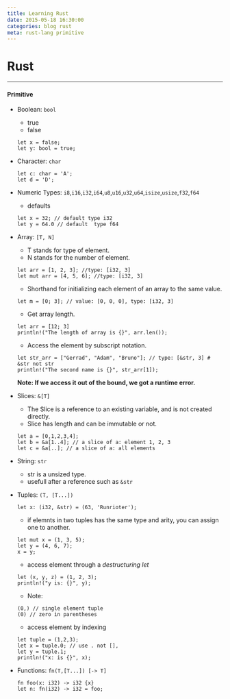 ```yaml
---
title: Learning Rust
date: 2015-05-18 16:30:00
categories: blog rust
meta: rust-lang primitive
---
```


# Rust
---

#### Primitive

* Boolean: `bool`
  - true
  - false
  
  ```
  let x = false;
  let y: bool = true;
  ```
  
* Character: `char`

  ```
  let c: char = 'A';
  let d = 'D';
  ```
  
* Numeric Types: `i8`,`i16`,`i32`,`i64`,`u8`,`u16`,`u32`,`u64`,`isize`,`usize`,`f32`,`f64`

  - defaults
  
  ```
  let x = 32; // default type i32
  let y = 64.0 // default  type f64
  ```
  
* Array: `[T, N]` 

  - T stands for type of element.
  - N stands for the number of element.
  
  ```
  let arr = [1, 2, 3]; //type: [i32, 3]
  let mut arr = [4, 5, 6]; //type: [i32, 3]
  ```
  
  - Shorthand for initializing each element of an array to the same value.
  
  ```
  let m = [0; 3]; // value: [0, 0, 0], type: [i32, 3]
  ```
  
  - Get array length.
  
  ```
  let arr = [12; 3]
  println!("The length of array is {}", arr.len());
  ```
  
  - Access the element by subscript notation.
  
  ```
  let str_arr = ["Gerrad", "Adam", "Bruno"]; // type: [&str, 3] # &str not str
  println!("The second name is {}", str_arr[1]);
  ```
  
  **Note: If we access it out of the bound, we got a runtime error.**
  
* Slices: `&[T]`

  - The Slice is a reference to an existing variable, and is not created directly.
  - Slice has length and can be immutable or not.
  
  ```
  let a = [0,1,2,3,4];
  let b = &a[1..4]; // a slice of a: element 1, 2, 3
  let c = &a[..]; // a slice of a: all elements
  ```
  
* String: `str`

  - str is a unsized type.
  - usefull after a reference such as `&str`
  
* Tuples: `(T, [T...])`

  ```
  let x: (i32, &str) = (63, 'Runrioter');
  ```
  
  - if elemnts in two tuples has the same type and arity, you can assign one to another.
  
  ```
  let mut x = (1, 3, 5);
  let y = (4, 6, 7);
  x = y;
  ```
  
  - access element through a *destructuring let*
  
  ```
  let (x, y, z) = (1, 2, 3);
  println!("y is: {}", y);
  ```
  
  - Note:
  
  ```
  (0,) // single element tuple
  (0) // zero in parentheses
  ```
  
  - access element by indexing
  
  ```
  let tuple = (1,2,3);
  let x = tuple.0; // use . not [],
  let y = tuple.1;
  println!("x: is {}", x);
  ```
  
* Functions: `fn(T,[T...]) [-> T]`

  ```
  fn foo(x: i32) -> i32 {x}
  let n: fn(i32) -> i32 = foo;
  ```